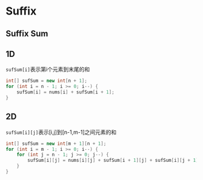 # Suffix

## Suffix Sum

## 1D

`sufSum[i]`表示第i个元素到末尾的和

```java
int[] sufSum = new int[n + 1];
for (int i = n - 1; i >= 0; i--) {
    sufSum[i] = nums[i] + sufSum[i + 1];
}
```

## 2D

`sufSum[i][j]`表示[i,j]到[n-1,m-1]之间元素的和

```java
int[] sufSum = new int[m + 1][n + 1];
for (int i = m - 1; i >= 0; i--) {
    for (int j = n - 1; j >= 0; j--) {
        sufSum[i][j] = nums[i][j] + sufSum[i + 1][j] + sufSum[i][j + 1] - sufSum[i + 1][j + 1];
    }
}
```

